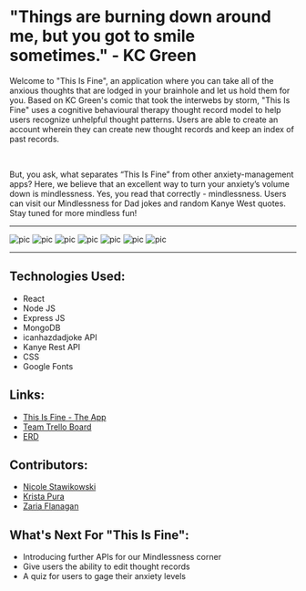 # "Things are burning down around me, but you got to smile sometimes." - KC Green

Welcome to "This Is Fine", an application where you can take all of the anxious thoughts that are lodged in your brainhole and let us hold them for you. Based on KC Green's comic that took the interwebs by storm, "This Is Fine" uses a cognitive behavioural therapy thought record model to help users recognize unhelpful thought patterns. Users are able to create an account wherein they can create new thought records and keep an index of past records.

<br/>

But, you ask, what separates “This Is Fine” from other anxiety-management apps? Here, we believe that an excellent way to turn your anxiety’s volume down is mindlessness. Yes, you read that correctly - mindlessness. Users can visit our Mindlessness for Dad jokes and random Kanye West quotes. Stay tuned for more mindless fun!

---

![pic](https://i.ibb.co/QDDSF5R/about.png)
![pic](https://i.ibb.co/d6yCZYN/mythoughts.png)
![pic](https://i.ibb.co/jfVgjpG/newthought.png)
![pic](https://i.ibb.co/q02Bgry/detail1.png)
![pic](https://i.ibb.co/XYbzQMy/detail2.png)
![pic](https://i.ibb.co/RySb4SG/detail3.png)
![pic](https://i.ibb.co/tcbGB81/mindlessness.png)

---

## Technologies Used:
* React
* Node JS
* Express JS
* MongoDB
* icanhazdadjoke API
* Kanye Rest API
* CSS
* Google Fonts

## Links:
* [This Is Fine - The App](https://this-is-fine.herokuapp.com)
* [Team Trello Board](https://trello.com/b/9HqMcfM0/project-4-this-is-fine)
* [ERD](https://lucid.app/lucidchart/invitations/accept/inv_50aaeb02-e66f-4f3a-aab9-438cbba66cf8)

## Contributors:
* [Nicole Stawikowski](https://github.com/nicole-code)
* [Krista Pura](https://github.com/k-pura)
* [Zaria Flanagan](https://github.com/zarialea)

## What's Next For "This Is Fine":
* Introducing further APIs for our Mindlessness corner
* Give users the ability to edit thought records
* A quiz for users to gage their anxiety levels 

